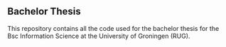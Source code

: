 ## Bachelor Thesis
This repository contains all the code used for the bachelor thesis for the Bsc Information Science at the University of Groningen (RUG).
